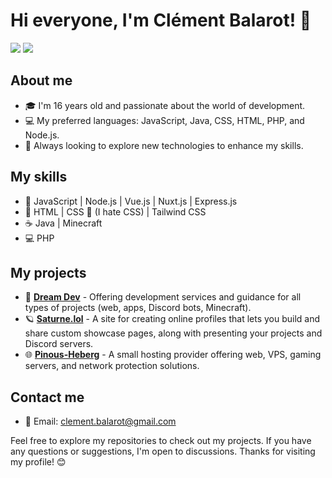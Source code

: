 # Hi everyone, I'm Clément Balarot! 👋

<img src="https://github-widgetbox.vercel.app/api/profile?username=cleboost&data=followers,repositories,stars,commits&theme=darkmode">
<a href="discord.gg/frgaming"><img src="https://discord-readme-badge.vercel.app/api?id=958057847306985503"></a>

## About me
- 🎓 I'm 16 years old and passionate about the world of development.
- 💻 My preferred languages: JavaScript, Java, CSS, HTML, PHP, and Node.js.
- 🌱 Always looking to explore new technologies to enhance my skills.

## My skills
- 🚀 JavaScript | Node.js | Vue.js | Nuxt.js | Express.js
- 🎨 HTML | CSS 💩 (I hate CSS) | Tailwind CSS
- ☕ Java | Minecraft
- 💻 PHP

## My projects
- 🚀 [**Dream Dev**](https://discord.gg/dreamdev) - Offering development services and guidance for all types of projects (web, apps, Discord bots, Minecraft).
- 🪐 [**Saturne.lol**](https://www.saturne.lol) - A site for creating online profiles that lets you build and share custom showcase pages, along with presenting your projects and Discord servers.
- 🌐 [**Pinous-Heberg**](https://discord.gg/8vNNYzfeND) - A small hosting provider offering web, VPS, gaming servers, and network protection solutions.

## Contact me
- 📧 Email: [clement.balarot@gmail.com](mailto:clement.balarot@gmail.com)

Feel free to explore my repositories to check out my projects. If you have any questions or suggestions, I'm open to discussions. Thanks for visiting my profile! 😊
